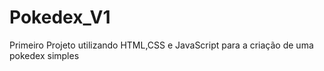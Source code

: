 # Pokedex_V1
Primeiro Projeto utilizando HTML,CSS e JavaScript para a criação de uma pokedex simples
